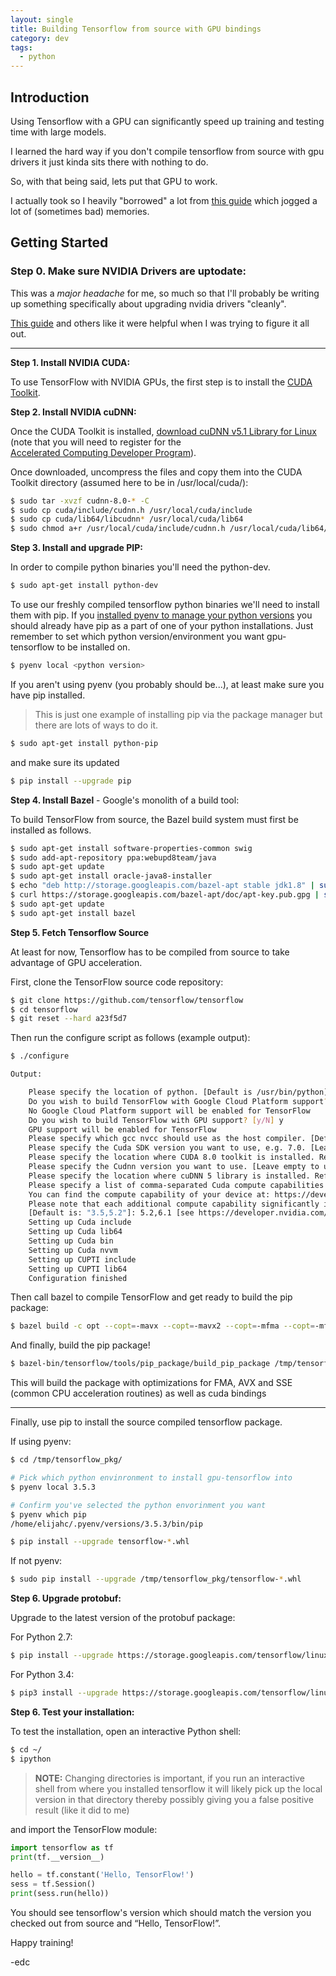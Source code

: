 ```yaml
---
layout: single
title: Building Tensorflow from source with GPU bindings
category: dev
tags:
  - python
---
```


## Introduction

Using Tensorflow with a GPU can significantly speed up training and testing time with large models.

I learned the hard way if you don't compile tensorflow from source with gpu drivers it just kinda sits there with nothing to do.

So, with that being said, lets put that GPU to work.

I actually took so I heavily "borrowed" a lot from [this guide](https://gist.github.com/Brainiarc7/6d6c3f23ea057775b72c52817759b25c) which jogged a lot of \(sometimes bad\) memories.

## Getting Started

### **Step 0. Make sure NVIDIA Drivers are uptodate:**

This was a _major headache_ for me, so much so that I'll probably be writing up something specifically about upgrading nvidia drivers "cleanly".

[This guide](https://medium.com/@ikekramer/installing-cuda-8-0-and-cudnn-5-1-on-ubuntu-16-04-6b9f284f6e77)
and others like it were helpful when I was trying to figure it all out.

---

**Step 1. Install NVIDIA CUDA:**

To use TensorFlow with NVIDIA GPUs, the first step is to install the [CUDA Toolkit](https://developer.nvidia.com/cuda-toolkit).

**Step 2. Install NVIDIA cuDNN:**

Once the CUDA Toolkit is installed, [download cuDNN v5.1 Library for Linux](https://developer.nvidia.com/rdp/cudnn-download#a-collapseTwo)  
\(note that you will need to register for the  
  [Accelerated Computing Developer Program](https://developer.nvidia.com/accelerated-computing-developer)\).

Once downloaded, uncompress the files and copy them into the CUDA Toolkit directory \(assumed here to be in /usr/local/cuda/\):

```bash
$ sudo tar -xvzf cudnn-8.0-* -C
$ sudo cp cuda/include/cudnn.h /usr/local/cuda/include
$ sudo cp cuda/lib64/libcudnn* /usr/local/cuda/lib64
$ sudo chmod a+r /usr/local/cuda/include/cudnn.h /usr/local/cuda/lib64/libcudnn*
```

**Step 3. Install and upgrade PIP:**

In order to compile python binaries you'll need the python-dev.

```bash
$ sudo apt-get install python-dev
```

To use our freshly compiled tensorflow python binaries we'll need to install them with pip.  If you [installed pyenv to manage your python versions](https://jzlab.gitbooks.io/jzkb/content/pyenv.html) you should already have pip as a part of one of your python installations. Just remember to set which python version/environment you want gpu-tensorflow to be installed on.

```bash
$ pyenv local <python version>
```

If you aren't using pyenv \(you probably should be...\), at least make sure you have pip installed.

> This is just one example of installing pip via the package manager but there are lots of ways to do it.

```bash
$ sudo apt-get install python-pip
```

and make sure its updated

```bash
$ pip install --upgrade pip
```

**Step 4. Install Bazel** - Google's monolith of a build tool:

To build TensorFlow from source, the Bazel build system must first be installed as follows.

```bash
$ sudo apt-get install software-properties-common swig
$ sudo add-apt-repository ppa:webupd8team/java
$ sudo apt-get update
$ sudo apt-get install oracle-java8-installer
$ echo "deb http://storage.googleapis.com/bazel-apt stable jdk1.8" | sudo tee /etc/apt/sources.list.d/bazel.list
$ curl https://storage.googleapis.com/bazel-apt/doc/apt-key.pub.gpg | sudo apt-key add -
$ sudo apt-get update
$ sudo apt-get install bazel
```

**Step 5. Fetch Tensorflow Source**

At least for now, Tensorflow has to be compiled from source to take advantage of GPU acceleration.

First, clone the TensorFlow source code repository:

```bash
$ git clone https://github.com/tensorflow/tensorflow
$ cd tensorflow
$ git reset --hard a23f5d7
```

Then run the configure script as follows \(example output\):

```bash
$ ./configure

Output:

    Please specify the location of python. [Default is /usr/bin/python]: [enter]
    Do you wish to build TensorFlow with Google Cloud Platform support? [y/N] n
    No Google Cloud Platform support will be enabled for TensorFlow
    Do you wish to build TensorFlow with GPU support? [y/N] y
    GPU support will be enabled for TensorFlow
    Please specify which gcc nvcc should use as the host compiler. [Default is /usr/bin/gcc]: [enter]
    Please specify the Cuda SDK version you want to use, e.g. 7.0. [Leave empty to use system default]: 8.0
    Please specify the location where CUDA 8.0 toolkit is installed. Refer to README.md for more details. [Default is /usr/local/cuda]: [enter]
    Please specify the Cudnn version you want to use. [Leave empty to use system default]: 5
    Please specify the location where cuDNN 5 library is installed. Refer to README.md for more details. [Default is /usr/local/cuda]: [enter]
    Please specify a list of comma-separated Cuda compute capabilities you want to build with.
    You can find the compute capability of your device at: https://developer.nvidia.com/cuda-gpus.
    Please note that each additional compute capability significantly increases your build time and binary size.
    [Default is: "3.5,5.2"]: 5.2,6.1 [see https://developer.nvidia.com/cuda-gpus]
    Setting up Cuda include
    Setting up Cuda lib64
    Setting up Cuda bin
    Setting up Cuda nvvm
    Setting up CUPTI include
    Setting up CUPTI lib64
    Configuration finished
```

Then call bazel to compile TensorFlow and get ready to build the pip package:

```bash
$ bazel build -c opt --copt=-mavx --copt=-mavx2 --copt=-mfma --copt=-mfpmath=both --copt=-msse4.2 --config=cuda //tensorflow/tools/pip_package:build_pip_package
```

And finally, build the pip package!

```bash
$ bazel-bin/tensorflow/tools/pip_package/build_pip_package /tmp/tensorflow_pkg
```

This will build the package with optimizations for FMA, AVX and SSE \(common CPU acceleration routines\) as well as cuda bindings

---

Finally, use pip to install the source compiled tensorflow package.

If using pyenv:

```bash
$ cd /tmp/tensorflow_pkg/

# Pick which python envinronment to install gpu-tensorflow into
$ pyenv local 3.5.3

# Confirm you've selected the python envorinment you want
$ pyenv which pip
/home/elijahc/.pyenv/versions/3.5.3/bin/pip

$ pip install --upgrade tensorflow-*.whl
```

If not pyenv:

```bash
$ sudo pip install --upgrade /tmp/tensorflow_pkg/tensorflow-*.whl
```

**Step 6. Upgrade protobuf:**

Upgrade to the latest version of the protobuf package:

For Python 2.7:

```bash
$ pip install --upgrade https://storage.googleapis.com/tensorflow/linux/cpu/protobuf-3.0.0b2.post2-cp27-none-linux_x86_64.whl
```

For Python 3.4:

```bash
$ pip3 install --upgrade https://storage.googleapis.com/tensorflow/linux/cpu/protobuf-3.0.0b2.post2-cp34-none-linux_x86_64.whl
```

**Step 6. Test your installation:**

To test the installation, open an interactive Python shell:

```bash
$ cd ~/
$ ipython
```

> **NOTE:** Changing directories is important, if you run an interactive shell from where you installed tensorflow it will likely pick up the local version in that directory thereby possibly giving you a false positive result \(like it did to me\)

and import the TensorFlow module:

```python
import tensorflow as tf
print(tf.__version__)

hello = tf.constant('Hello, TensorFlow!')
sess = tf.Session()
print(sess.run(hello))
```

You should see tensorflow's version which should match the version you checked out from source and “Hello, TensorFlow!”.

Happy training!

-edc
